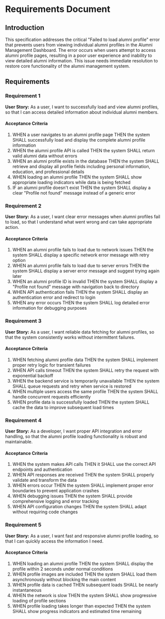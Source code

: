 # Requirements Document

## Introduction

This specification addresses the critical "Failed to load alumni profile" error that prevents users from viewing individual alumni profiles in the Alumni Management Dashboard. The error occurs when users attempt to access alumni profile pages, resulting in a poor user experience and inability to view detailed alumni information. This issue needs immediate resolution to restore core functionality of the alumni management system.

## Requirements

### Requirement 1

**User Story:** As a user, I want to successfully load and view alumni profiles, so that I can access detailed information about individual alumni members.

#### Acceptance Criteria

1. WHEN a user navigates to an alumni profile page THEN the system SHALL successfully load and display the complete alumni profile information
2. WHEN the alumni profile API is called THEN the system SHALL return valid alumni data without errors
3. WHEN an alumni profile exists in the database THEN the system SHALL retrieve and display all profile fields including personal information, education, and professional details
4. WHEN loading an alumni profile THEN the system SHALL show appropriate loading indicators while data is being fetched
5. IF an alumni profile doesn't exist THEN the system SHALL display a clear "Profile not found" message instead of a generic error

### Requirement 2

**User Story:** As a user, I want clear error messages when alumni profiles fail to load, so that I understand what went wrong and can take appropriate action.

#### Acceptance Criteria

1. WHEN an alumni profile fails to load due to network issues THEN the system SHALL display a specific network error message with retry option
2. WHEN an alumni profile fails to load due to server errors THEN the system SHALL display a server error message and suggest trying again later
3. WHEN an alumni profile ID is invalid THEN the system SHALL display a "Profile not found" message with navigation back to directory
4. WHEN API authentication fails THEN the system SHALL display an authentication error and redirect to login
5. WHEN any error occurs THEN the system SHALL log detailed error information for debugging purposes

### Requirement 3

**User Story:** As a user, I want reliable data fetching for alumni profiles, so that the system consistently works without intermittent failures.

#### Acceptance Criteria

1. WHEN fetching alumni profile data THEN the system SHALL implement proper retry logic for transient failures
2. WHEN API calls timeout THEN the system SHALL retry the request with exponential backoff
3. WHEN the backend service is temporarily unavailable THEN the system SHALL queue requests and retry when service is restored
4. WHEN multiple users access the same profile THEN the system SHALL handle concurrent requests efficiently
5. WHEN profile data is successfully loaded THEN the system SHALL cache the data to improve subsequent load times

### Requirement 4

**User Story:** As a developer, I want proper API integration and error handling, so that the alumni profile loading functionality is robust and maintainable.

#### Acceptance Criteria

1. WHEN the system makes API calls THEN it SHALL use the correct API endpoints and authentication
2. WHEN API responses are received THEN the system SHALL properly validate and transform the data
3. WHEN errors occur THEN the system SHALL implement proper error boundaries to prevent application crashes
4. WHEN debugging issues THEN the system SHALL provide comprehensive logging and error tracking
5. WHEN API configuration changes THEN the system SHALL adapt without requiring code changes

### Requirement 5

**User Story:** As a user, I want fast and responsive alumni profile loading, so that I can quickly access the information I need.

#### Acceptance Criteria

1. WHEN loading an alumni profile THEN the system SHALL display the profile within 2 seconds under normal conditions
2. WHEN profile images are included THEN the system SHALL load them asynchronously without blocking the main content
3. WHEN profile data is cached THEN subsequent loads SHALL be nearly instantaneous
4. WHEN the network is slow THEN the system SHALL show progressive loading of profile sections
5. WHEN profile loading takes longer than expected THEN the system SHALL show progress indicators and estimated time remaining